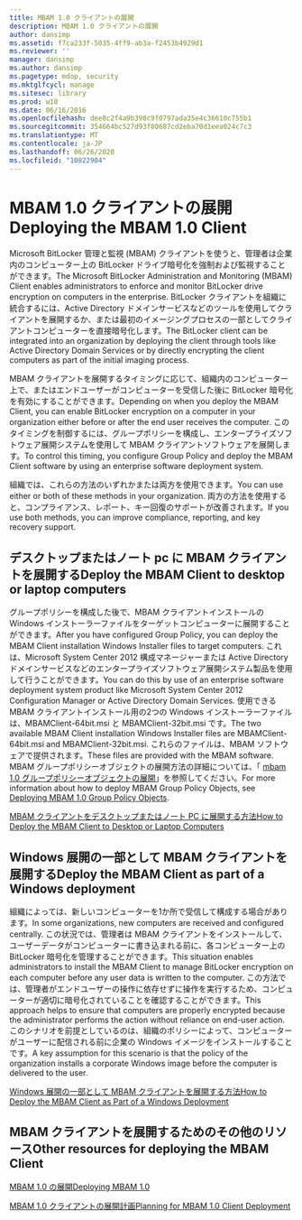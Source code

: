 ```yaml
---
title: MBAM 1.0 クライアントの展開
description: MBAM 1.0 クライアントの展開
author: dansimp
ms.assetid: f7ca233f-5035-4ff9-ab3a-f2453b4929d1
ms.reviewer: ''
manager: dansimp
ms.author: dansimp
ms.pagetype: mdop, security
ms.mktglfcycl: manage
ms.sitesec: library
ms.prod: w10
ms.date: 06/16/2016
ms.openlocfilehash: dee8c2f4a9b398c9f0797ada35e4c36610c755b1
ms.sourcegitcommit: 354664bc527d93f80687cd2eba70d1eea024c7c3
ms.translationtype: MT
ms.contentlocale: ja-JP
ms.lasthandoff: 06/26/2020
ms.locfileid: "10822904"
---
```

# <span data-ttu-id="c0a19-103">MBAM 1.0 クライアントの展開</span><span class="sxs-lookup"><span data-stu-id="c0a19-103">Deploying the MBAM 1.0 Client</span></span>


<span data-ttu-id="c0a19-104">Microsoft BitLocker 管理と監視 (MBAM) クライアントを使うと、管理者は企業内のコンピューター上の BitLocker ドライブ暗号化を強制および監視することができます。</span><span class="sxs-lookup"><span data-stu-id="c0a19-104">The Microsoft BitLocker Administration and Monitoring (MBAM) Client enables administrators to enforce and monitor BitLocker drive encryption on computers in the enterprise.</span></span> <span data-ttu-id="c0a19-105">BitLocker クライアントを組織に統合するには、Active Directory ドメインサービスなどのツールを使用してクライアントを展開するか、または最初のイメージングプロセスの一部としてクライアントコンピューターを直接暗号化します。</span><span class="sxs-lookup"><span data-stu-id="c0a19-105">The BitLocker client can be integrated into an organization by deploying the client through tools like Active Directory Domain Services or by directly encrypting the client computers as part of the initial imaging process.</span></span>

<span data-ttu-id="c0a19-106">MBAM クライアントを展開するタイミングに応じて、組織内のコンピューター上で、またはエンドユーザーがコンピューターを受信した後に BitLocker 暗号化を有効にすることができます。</span><span class="sxs-lookup"><span data-stu-id="c0a19-106">Depending on when you deploy the MBAM Client, you can enable BitLocker encryption on a computer in your organization either before or after the end user receives the computer.</span></span> <span data-ttu-id="c0a19-107">このタイミングを制御するには、グループポリシーを構成し、エンタープライズソフトウェア展開システムを使用して MBAM クライアントソフトウェアを展開します。</span><span class="sxs-lookup"><span data-stu-id="c0a19-107">To control this timing, you configure Group Policy and deploy the MBAM Client software by using an enterprise software deployment system.</span></span>

<span data-ttu-id="c0a19-108">組織では、これらの方法のいずれかまたは両方を使用できます。</span><span class="sxs-lookup"><span data-stu-id="c0a19-108">You can use either or both of these methods in your organization.</span></span> <span data-ttu-id="c0a19-109">両方の方法を使用すると、コンプライアンス、レポート、キー回復のサポートが改善されます。</span><span class="sxs-lookup"><span data-stu-id="c0a19-109">If you use both methods, you can improve compliance, reporting, and key recovery support.</span></span>

## <span data-ttu-id="c0a19-110">デスクトップまたはノート pc に MBAM クライアントを展開する</span><span class="sxs-lookup"><span data-stu-id="c0a19-110">Deploy the MBAM Client to desktop or laptop computers</span></span>


<span data-ttu-id="c0a19-111">グループポリシーを構成した後で、MBAM クライアントインストールの Windows インストーラーファイルをターゲットコンピューターに展開することができます。</span><span class="sxs-lookup"><span data-stu-id="c0a19-111">After you have configured Group Policy, you can deploy the MBAM Client installation Windows Installer files to target computers.</span></span> <span data-ttu-id="c0a19-112">これは、Microsoft System Center 2012 構成マネージャーまたは Active Directory ドメインサービスなどのエンタープライズソフトウェア展開システム製品を使用して行うことができます。</span><span class="sxs-lookup"><span data-stu-id="c0a19-112">You can do this by use of an enterprise software deployment system product like Microsoft System Center 2012 Configuration Manager or Active Directory Domain Services.</span></span> <span data-ttu-id="c0a19-113">使用できる MBAM クライアントインストール用の2つの Windows インストーラーファイルは、MBAMClient-64bit.msi と MBAMClient-32bit.msi です。</span><span class="sxs-lookup"><span data-stu-id="c0a19-113">The two available MBAM Client installation Windows Installer files are MBAMClient-64bit.msi and MBAMClient-32bit.msi.</span></span> <span data-ttu-id="c0a19-114">これらのファイルは、MBAM ソフトウェアで提供されます。</span><span class="sxs-lookup"><span data-stu-id="c0a19-114">These files are provided with the MBAM software.</span></span> <span data-ttu-id="c0a19-115">MBAM グループポリシーオブジェクトの展開方法の詳細については、「 [mbam 1.0 グループポリシーオブジェクトの展開](deploying-mbam-10-group-policy-objects.md)」を参照してください。</span><span class="sxs-lookup"><span data-stu-id="c0a19-115">For more information about how to deploy MBAM Group Policy Objects, see [Deploying MBAM 1.0 Group Policy Objects](deploying-mbam-10-group-policy-objects.md).</span></span>

[<span data-ttu-id="c0a19-116">MBAM クライアントをデスクトップまたはノート PC に展開する方法</span><span class="sxs-lookup"><span data-stu-id="c0a19-116">How to Deploy the MBAM Client to Desktop or Laptop Computers</span></span>](how-to-deploy-the-mbam-client-to-desktop-or-laptop-computers-mbam-1.md)

## <span data-ttu-id="c0a19-117">Windows 展開の一部として MBAM クライアントを展開する</span><span class="sxs-lookup"><span data-stu-id="c0a19-117">Deploy the MBAM Client as part of a Windows deployment</span></span>


<span data-ttu-id="c0a19-118">組織によっては、新しいコンピューターを1か所で受信して構成する場合があります。</span><span class="sxs-lookup"><span data-stu-id="c0a19-118">In some organizations, new computers are received and configured centrally.</span></span> <span data-ttu-id="c0a19-119">この状況では、管理者は MBAM クライアントをインストールして、ユーザーデータがコンピューターに書き込まれる前に、各コンピューター上の BitLocker 暗号化を管理することができます。</span><span class="sxs-lookup"><span data-stu-id="c0a19-119">This situation enables administrators to install the MBAM Client to manage BitLocker encryption on each computer before any user data is written to the computer.</span></span> <span data-ttu-id="c0a19-120">この方法では、管理者がエンドユーザーの操作に依存せずに操作を実行するため、コンピューターが適切に暗号化されていることを確認することができます。</span><span class="sxs-lookup"><span data-stu-id="c0a19-120">This approach helps to ensure that computers are properly encrypted because the administrator performs the action without reliance on end-user action.</span></span> <span data-ttu-id="c0a19-121">このシナリオを前提としているのは、組織のポリシーによって、コンピューターがユーザーに配信される前に企業の Windows イメージをインストールすることです。</span><span class="sxs-lookup"><span data-stu-id="c0a19-121">A key assumption for this scenario is that the policy of the organization installs a corporate Windows image before the computer is delivered to the user.</span></span>

[<span data-ttu-id="c0a19-122">Windows 展開の一部として MBAM クライアントを展開する方法</span><span class="sxs-lookup"><span data-stu-id="c0a19-122">How to Deploy the MBAM Client as Part of a Windows Deployment</span></span>](how-to-deploy-the-mbam-client-as-part-of-a-windows-deployment-mbam-1.md)

## <span data-ttu-id="c0a19-123">MBAM クライアントを展開するためのその他のリソース</span><span class="sxs-lookup"><span data-stu-id="c0a19-123">Other resources for deploying the MBAM Client</span></span>


[<span data-ttu-id="c0a19-124">MBAM 1.0 の展開</span><span class="sxs-lookup"><span data-stu-id="c0a19-124">Deploying MBAM 1.0</span></span>](deploying-mbam-10.md)

[<span data-ttu-id="c0a19-125">MBAM 1.0 クライアントの展開計画</span><span class="sxs-lookup"><span data-stu-id="c0a19-125">Planning for MBAM 1.0 Client Deployment</span></span>](planning-for-mbam-10-client-deployment.md)

 

 





